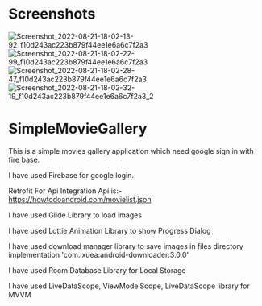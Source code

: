 # Screenshots
![Screenshot_2022-08-21-18-02-13-92_f10d243ac223b879f44ee1e6a6c7f2a3](https://user-images.githubusercontent.com/111685491/185791244-ddd7073a-7066-446f-9485-fb08f88a1711.jpg) ![Screenshot_2022-08-21-18-02-22-99_f10d243ac223b879f44ee1e6a6c7f2a3](https://user-images.githubusercontent.com/111685491/185791259-1b5d54d6-2211-49b5-b8f1-66ac20da0a6e.jpg)![Screenshot_2022-08-21-18-02-28-47_f10d243ac223b879f44ee1e6a6c7f2a3](https://user-images.githubusercontent.com/111685491/185791317-1b9d6c2a-eeca-49cf-80b6-94f9cf5b56c9.jpg)![Screenshot_2022-08-21-18-02-32-19_f10d243ac223b879f44ee1e6a6c7f2a3_2](https://user-images.githubusercontent.com/111685491/185791323-b84e36f8-74e5-41a3-8f3f-6601d081891c.jpg)




# SimpleMovieGallery
This is a simple movies gallery application which need google sign in with fire base.

I have used Firebase for google login.

Retrofit For Api Integration
Api is:- https://howtodoandroid.com/movielist.json

I have used Glide Library to load images

I have used Lottie Animation Library to show Progress Dialog

I have used download manager library to save images in files directory
implementation 'com.ixuea:android-downloader:3.0.0'

I have used Room Database Library for Local Storage

I have used LiveDataScope, ViewModelScope, LiveDataScope library for MVVM
